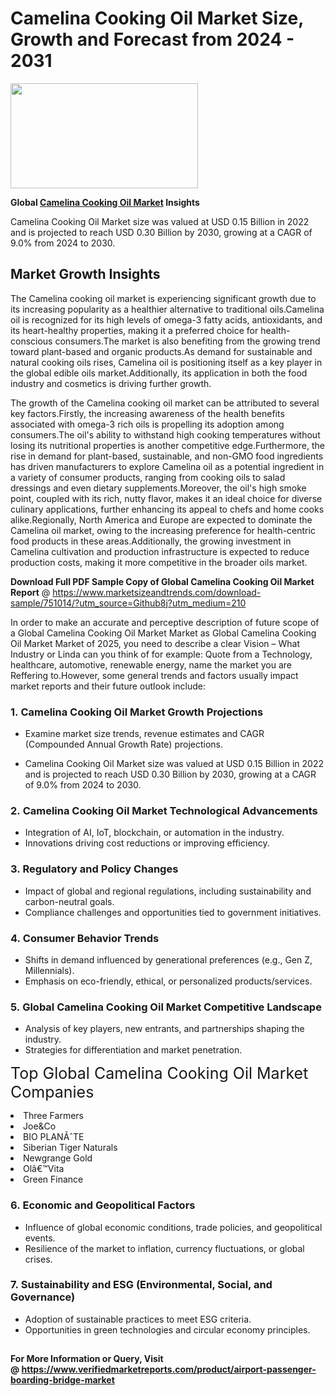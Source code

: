 <H1>Camelina Cooking Oil Market Size, Growth and Forecast from 2024 - 2031</H1><img class="aligncenter size-medium wp-image-584254" src="https://thirdeyenews.in/wp-content/uploads/2024/09/Global-Market-Research-300x168.jpeg" alt="" width="300" height="168" /><p><strong>Global&nbsp;<a href="https://www.marketsizeandtrends.com/download-sample/751014/?utm_source=Github8j?utm_medium=210">Camelina Cooking Oil Market</a> Insights</strong></p><p>Camelina Cooking Oil Market size was valued at USD 0.15 Billion in 2022 and is projected to reach USD 0.30 Billion by 2030, growing at a CAGR of 9.0% from 2024 to 2030.</p><p><h2>Market Growth Insights</h2> <p>The Camelina cooking oil market is experiencing significant growth due to its increasing popularity as a healthier alternative to traditional oils.Camelina oil is recognized for its high levels of omega-3 fatty acids, antioxidants, and its heart-healthy properties, making it a preferred choice for health-conscious consumers.The market is also benefiting from the growing trend toward plant-based and organic products.As demand for sustainable and natural cooking oils rises, Camelina oil is positioning itself as a key player in the global edible oils market.Additionally, its application in both the food industry and cosmetics is driving further growth.</p> <p>The growth of the Camelina cooking oil market can be attributed to several key factors.Firstly, the increasing awareness of the health benefits associated with omega-3 rich oils is propelling its adoption among consumers.The oil's ability to withstand high cooking temperatures without losing its nutritional properties is another competitive edge.Furthermore, the rise in demand for plant-based, sustainable, and non-GMO food ingredients has driven manufacturers to explore Camelina oil as a potential ingredient in a variety of consumer products, ranging from cooking oils to salad dressings and even dietary supplements.Moreover, the oil's high smoke point, coupled with its rich, nutty flavor, makes it an ideal choice for diverse culinary applications, further enhancing its appeal to chefs and home cooks alike.Regionally, North America and Europe are expected to dominate the Camelina oil market, owing to the increasing preference for health-centric food products in these areas.Additionally, the growing investment in Camelina cultivation and production infrastructure is expected to reduce production costs, making it more competitive in the broader oils market.</p> <p><span class=""><strong>Download Full PDF Sample Copy of Global Camelina Cooking Oil Market Report</strong> @ <a href="https://www.marketsizeandtrends.com/download-sample/751014/?utm_source=Github8j?utm_medium=210" target="_blank">https://www.marketsizeandtrends.com/download-sample/751014/?utm_source=Github8j?utm_medium=210</a></span></p><p>In order to make an accurate and perceptive description of future scope of a Global&nbsp;Camelina Cooking Oil Market Market as Global&nbsp;Camelina Cooking Oil Market Market of 2025, you need to describe a clear Vision &ndash; What Industry or Linda can you think of for example: Quote from a Technology, healthcare, automotive, renewable energy, name the market you are Reffering to.However, some general trends and factors usually impact market reports and their future outlook include:</p><h3>1.&nbsp;<strong>Camelina Cooking Oil Market Growth Projections</strong></h3><ul><li>Examine market size trends, revenue estimates and CAGR (Compounded Annual Growth Rate) projections.</li><li><p>Camelina Cooking Oil Market size was valued at USD 0.15 Billion in 2022 and is projected to reach USD 0.30 Billion by 2030, growing at a CAGR of 9.0% from 2024 to 2030.</p></li></ul><h3>2.&nbsp;<strong>Camelina Cooking Oil Market Technological Advancements</strong></h3><ul><li>Integration of AI, IoT, blockchain, or automation in the industry.</li><li>Innovations driving cost reductions or improving efficiency.</li></ul><h3>3.&nbsp;<strong>Regulatory and Policy Changes</strong></h3><ul><li>Impact of global and regional regulations, including sustainability and carbon-neutral goals.</li><li>Compliance challenges and opportunities tied to government initiatives.</li></ul><h3>4.&nbsp;<strong>Consumer Behavior Trends</strong></h3><ul><li>Shifts in demand influenced by generational preferences (e.g., Gen Z, Millennials).</li><li>Emphasis on eco-friendly, ethical, or personalized products/services.</li></ul><h3>5.&nbsp;<strong>Global Camelina Cooking Oil Market Competitive Landscape</strong></h3><ul><li>Analysis of key players, new entrants, and partnerships shaping the industry.</li><li>Strategies for differentiation and market penetration.</li></ul><p data-pm-slice="1 1 []"><span style="color: inherit; font-family: inherit; font-size: 25px;">Top Global Camelina Cooking Oil Market Companies</span></p><div class="" data-test-id=""><p><li>Three Farmers</li><li> Joe&Co</li><li> BIO PLANÃˆTE</li><li> Siberian Tiger Naturals</li><li> Newgrange Gold</li><li> Olâ€™Vita</li><li> Green Finance</li></p></div><h3>6.&nbsp;<strong>Economic and Geopolitical Factors</strong></h3><ul><li>Influence of global economic conditions, trade policies, and geopolitical events.</li><li>Resilience of the market to inflation, currency fluctuations, or global crises.</li></ul><h3>7.&nbsp;<strong>Sustainability and ESG (Environmental, Social, and Governance)</strong></h3><ul><li>Adoption of sustainable practices to meet ESG criteria.</li><li>Opportunities in green technologies and circular economy principles.</li></ul><h2><strong style="font-size: 14px;">For More Information or Query, Visit @&nbsp;</strong><a style="background-color: #ffffff; font-size: 14px;" href="https://www.marketsizeandtrends.com/report/camelina-cooking-oil-market/" target="_blank">https://www.verifiedmarketreports.com/product/airport-passenger-boarding-bridge-market</a></h2>